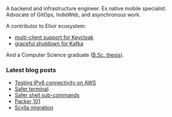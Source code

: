 A backend and infrastructure engineer. Ex native mobile specialist. Advocate of GitOps, IndieWeb, and asynchronous work.

A contributor to Elixir ecosystem:
- [multi-client support for Keycloak](https://github.com/vanetix/elixir-keycloak/pull/8)
- [graceful shutdown for Kafka](https://github.com/kafkaex/kafka_ex/pull/474)

And a Computer Science graduate ([B.Sc. thesis](http://eprints.fri.uni-lj.si/2318/1/Merela_B-1.pdf)).

### Latest blog posts

<!-- MERELA-ORG-POSTS:START -->
- [Testing IPv6 connectivity on AWS](https://merela.org/blog/testing-ipv6-connectivity-on-aws)
- [Safer terminal](https://merela.org/blog/safer-terminal)
- [Safer shell sub-commands](https://merela.org/blog/safer-shell-subcommands)
- [Packer 101](https://merela.org/blog/packer-101)
- [Scylla migration](https://merela.org/blog/scylladb-migration-and-rbac-setup)
<!-- MERELA-ORG-POSTS:END -->
